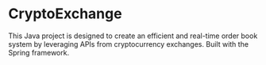 # CryptoExchange
This Java project is designed to create an efficient and real-time order book system by leveraging APIs from cryptocurrency exchanges. Built with the Spring framework.
